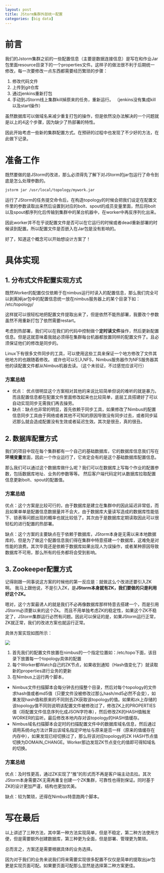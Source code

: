 ```yaml
---
layout: post
title: JStorm集群外部统一配置
categories: [big data]
---
```


# 前言

我们的Jstorm集群之前的一些配置信息（主要是数据连接信息）是写在和作业Jar包里面resource目录下的一个properties文件。这样子的做法很不利于后期统一修改，每一次要修改一点东西都需要经历繁琐的步骤：

1. 修改代码文件
2. 上传到git仓库
3. 通过jenkins重新打包
4. 手动到JStorm线上集群kill掉原来的任务，重新运行。 （jenkins没有集成kill以及start操作）

虽然数据库可以做域名来减少重复打包的操作，但是依然没办法解决的一个问题就是以上的4这个步骤，因为缺少了热部署的特性。

因此开始考虑一些新的集群配置方式。在预研的过程中也发现了不少好的方法，在此做下记录。



# 准备工作

既然要做的是JStorm的改进，那么必须得先了解下对JStorm的jar包运行了命令到底是怎么处理参数的。



``` bash
jstorm jar /usr/local/topology/mywork.jar 
```



运行了JStorm的任务提交命令后，在构造topology的时候会把我们设定在配置文件里的参数读取出来然后设置到对应的bolt、spout的成员变量里面，然后将bolt以及spout都序列化后传输到集群中的某台机器中，在worker中再反序列化出来。

因此worker并不在乎说配置文件是否可以在它运行的时候或者dead重新部署的时候读到配置。所以配置文件是否嵌入在Jar包是没有影响的。

好了，知道这个概念可以开始想设计方案了！



# 具体实现

## 1. 分布式文件配置实现方式

既然Worker的配置仅仅依赖于在nimbus运行时读入的配置信息，那么我们完全可以剥离掉jar包中的配置信息统一放在nimbus服务器上的某个目录下如： /etc/topology/

这样就可以很轻松地把配置文件提取出来了，但是依然不能热部署，我要改个参数虽然不用重新打包了依然需要restart。

考虑到热部署，我们可以在我们的代码中控制做个**定时读文件**操作，然后更新配置信息。但是这就意味着我就必须得在集群每台机器都放置同样的配置文件了。且必须保证他们的修改是同步的。

Linux下有很多文件同步的工具，可以使用这些工具来保证一个地方修改了文件其他地方的也跟随着修改。
或许也可以引入NFS，Nimbus服务器作为NFS服务器其他的读配置文件都从Nimbus机器去读。（这个未验证，不过感觉应该可行）

### 方案总结

* 优点： 优点很明显这个方案相对其他的来说比较简单但说的难听的就是暴力。而且配置信息都在配置文件里面修改起来也比较简单，底层工具搭建好了可以自动实现同步无需我们再去操劳。
* 缺点：缺点也非常的明显，首先依赖于同步工具，如果修改了Nimbus的配置信息同步工具由于网络或者其他不可知的原因导致没有同步过去，或者同步延迟那么就会造成配置没有生效或者延迟生效。其次是很丑，真的很丑。




## 2. 数据库配置方式

我们的项目中现在每个集群都有一个自己的基础数据库，它的数据库信息我们写在**环境变量**里面，因此一个作业运行了，它肯定会有的是这个基础数据库配置信息。

那么我们可以通过这个数据库做什么呢？我们可以在数据库上写每个作业的配置参数，包括数据库地址、业务的参数等等。
然后客户端代码定时从数据库拉取配置信息更新bolt、spout的配置值。

### 方案总结

优点：这个方案是比较可行的，由于数据库是建立在集群中的因此延迟非常低，而且如果单单是配置信息数据量并不会大，由于数据库大量读写造成的数据库性能低下、锁表等问题出现的概率也就比较低了。其次由于是数据库定期读取因此可以很轻松的进行配置的热部署。

缺点：这个方案的主要缺点在于依赖于数据库，JStorm本身是无需以来本地数据库的，但是为了做这个配置信息我们得在集群中特意搭建一个数据库，这难免是对性能的浪费。其次毕竟还是依赖于数据库如果出现人为误操作，或者某种原因导致数据库不可用，那么所有的任务都将会受到影响。



## 3. Zookeeper配置方式

记得刚跟一同事说这方案的时候他的第一反应是：就做这么个改进还要引入ZK啊。 
我马上跟他说，不是引入ZK，是**JStorm本身就有ZK，我们要做的只是利用好这个ZK。**

嗯对，这个方案最诱人的就是我们不必再像数据库那样特意去搭建一个，而是引用JStorm必须要以来的这个Zk。
而且不用单独考虑ZK的稳定性，如果这个ZK不稳定了，JStorm集群运行必然有问题。因此可以保证的是，如果JStorm运行正常，ZK就正常，我们的改进方案也就运行正常。

具体方案实现如图所示：

![](https://iamjohnnyzhuang.github.io/public/upload/7.png)

1. 首先我们的配置文件放置在nimbus的一个指定位置如：/etc/topo下面，该目录下放置每一个topology具体的配置
2. 每个Worker都Watch自己的ZK节点，如果收到通知（Hash值变化了）就读取新的properties进行业务的更新
3. 在Nimbus上运行两个脚本，
* Nimbus文件扫描脚本会每分钟去扫描整个目录，然后对每个topology的文件求hash值或者md5值（只要文件没被修改过那么hash/md5必然不会变），如果发现hash值和原来的不同则去ZK获取该topology的值。如果和zk上存储的该topology值不同则说明该配置文件被修改过了，修改ZK上的PROPERTIES值（将配置文件信息序列化成JSON字符串），然后修改ZK的HASH值触发WORKER的监听。最后修改本地内存对该topology的HASH值缓存。
* Nimbus域名扫描脚本会定时的扫描配置文件中的数据库域名信息，然后通过调用系统dig方法计算出该域名指定IP地址与原来是否一样（原来的值缓存在内存中），如果发现已经切换过了，那么将该对应topology的ZK HASH节点值切换为DOMAIN_CHANGE。Worker那边发现ZK节点变化的值即可得知域名的切换。

### 方案总结
优点：及时性更高，通过ZK实现了“推”的形式而不再是客户端主动去拉。其次JStorm本身需要ZK无需再重复创建一个ZK集群，可靠性也得到保证。同时基于ZK的设计更加严谨，结构也更加优美。

缺点：较为繁琐，还得在Nimbus特意跑两个脚本。


# 写在最后

以上讲述了三种方法，其中第一种方法实现简单，但是不稳定，第二种方法使用方便，但是需要额外创建数据库，第三种更为全面，但是部署、管理更为繁琐。

总而言之，方案还是需要根据具体的业务选择。

因为对于我们的业务来说我们将来需要实现很多配置不仅仅是简单的提取出jar包更是实现页面可配。如果要页面可配那么显然是选择第二种方案更佳。





